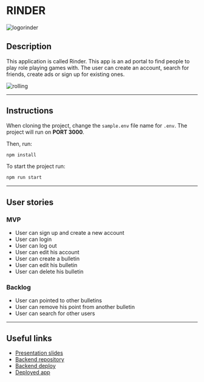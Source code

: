 # RINDER

![logorinder](https://i.postimg.cc/vZhrfgMt/logogreen.png)

## Description

This application is called Rinder. This app is an ad portal to find people to play role playing games with. The user can create an account, search for friends, create ads or sign up for existing ones.

![rolling](https://gifdb.com/images/high/dice-roll-dungeons-and-dragons-animation-k2x5zaykndribsui.gif)

---

## Instructions

When cloning the project, change the <code>sample.env</code> file name for <code>.env</code>. The project will run on **PORT 3000**.

Then, run:

```bash
npm install
```

To start the project run:

```bash
npm run start
```

---

## User stories

### MVP

- User can sign up and create a new account
- User can login
- User can log out
- User can edit his account
- User can create a bulletin
- User can edit his bulletin
- User can delete his bulletin

### Backlog

- User can pointed to other bulletins
- User can remove his point from another bulletin
- User can search for other users

---

## Useful links

- [Presentation slides](https://slides.com/estefaniaegeacalcena/deck-86220e)
- [Backend repository](https://github.com/ZillionTrout/RINDER-Backend)
- [Backend deploy](https://rinder.fly.dev/)
- [Deployed app](https://rollrinder.netlify.app/)
